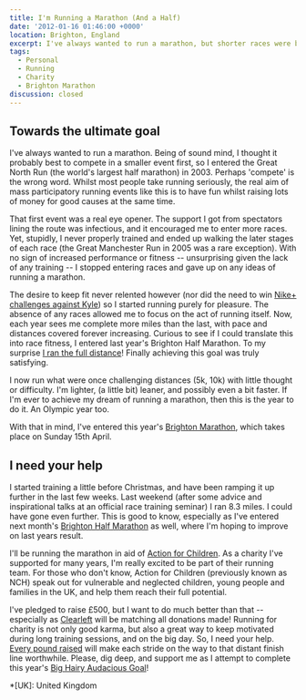 ```yaml
---
title: I'm Running a Marathon (And a Half)
date: '2012-01-16 01:46:00 +0000'
location: Brighton, England
excerpt: I've always wanted to run a marathon, but shorter races were beset by poor training. Since taken running more seriously, I've become lighter, leaner and possibly even a bit faster. If I'm ever to achieve my dream of running a marathon, then this is the year to do it. An Olympic year too.
tags:
  - Personal
  - Running
  - Charity
  - Brighton Marathon
discussion: closed
---
```

## Towards the ultimate goal

I've always wanted to run a marathon. Being of sound mind, I thought it probably best to compete in a smaller event first, so I entered the Great North Run (the world's largest half marathon) in 2003. Perhaps 'compete' is the wrong word. Whilst most people take running seriously, the real aim of mass participatory running events like this is to have fun whilst raising lots of money for good causes at the same time.

That first event was a real eye opener. The support I got from spectators lining the route was infectious, and it encouraged me to enter more races. Yet, stupidly, I never properly trained and ended up walking the later stages of each race (the Great Manchester Run in 2005 was a rare exception). With no sign of increased performance or fitness -- unsurprising given the lack of any training -- I stopped entering races and gave up on any ideas of running a marathon.

The desire to keep fit never relented however (nor did the need to win [Nike+ challenges against Kyle][1]) so I started running purely for pleasure. The absence of any races allowed me to focus on the act of running itself. Now, each year sees me complete more miles than the last, with pace and distances covered forever increasing. Curious to see if I could translate this into race fitness, I entered last year's Brighton Half Marathon. To my surprise [I ran the full distance][2]! Finally achieving this goal was truly satisfying.

I now run what were once challenging distances (5k, 10k) with little thought or difficulty. I'm lighter, (a little bit) leaner, and possibly even a bit faster. If I'm ever to achieve my dream of running a marathon, then this is the year to do it. An Olympic year too.

With that in mind, I've entered this year's [Brighton Marathon][3], which takes place on Sunday 15th April.

## I need your help

I started training a little before Christmas, and have been ramping it up further in the last few weeks. Last weekend (after some advice and inspirational talks at an official race training seminar) I ran 8.3 miles. I could have gone even further. This is good to know, especially as I've entered next month's [Brighton Half Marathon][4] as well, where I'm hoping to improve on last years result.

I'll be running the marathon in aid of [Action for Children][5]. As a charity I've supported for many years, I'm really excited to be part of their running team. For those who don't know, Action for Children (previously known as NCH) speak out for vulnerable and neglected children, young people and families in the UK, and help them reach their full potential.

I've pledged to raise £500, but I want to do much better than that -- especially as [Clearleft][6] will be matching all donations made! Running for charity is not only good karma, but also a great way to keep motivated during long training sessions, and on the big day. So, I need your help. [Every pound raised][8] will make each stride on the way to that distant finish line worthwhile. Please, dig deep, and support me as I attempt to complete this year's [Big Hairy Audacious Goal][7]!

[1]: /2009/03/british_triumph_coming_shortly/
[2]: /2011/02/i_ran_a_half-marathon/
[3]: http://brightonmarathon.co.uk/
[4]: http://brightonhalfmarathon.com/
[5]: http://www.actionforchildren.org.uk/
[6]: http://clearleft.com/
[7]: /2012/01/goals_for_2012/
[8]: http://www.justgiving.com/prlrun2012/

*[UK]: United Kingdom
